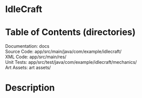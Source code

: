 # IdleCraft

# Table of Contents (directories)
  Documentation: docs  
  Source Code:   app/src/main/java/com/example/idlecraft/  
  XML Code:      app/src/main/res/  
  Unit Tests:    app/src/test/java/com/example/idlecraft/mechanics/  
  Art Assets:    art assets/  

# Description
